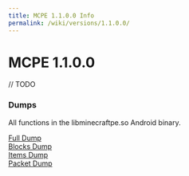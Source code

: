 ```yaml
---
title: MCPE 1.1.0.0 Info
permalink: /wiki/versions/1.1.0.0/
---
```

# MCPE 1.1.0.0
// TODO

### Dumps
All functions in the libminecraftpe.so Android binary.

[Full Dump](dumps/fulldump.txt)  
[Blocks Dump](dumps/blockdump.txt)  
[Items Dump](dumps/itemdump.txt)  
[Packet Dump](dumps/packetdump.txt)  
